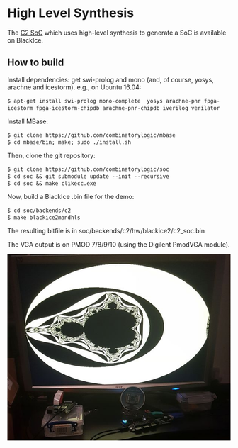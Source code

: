 # High Level Synthesis

The [C2 SoC][] which uses high-level synthesis to generate a SoC is available on BlackIce.

[C2 SoC]:								https://github.com/combinatorylogic/soc

## How to build

Install dependencies: get swi-prolog and mono (and, of course, yosys, arachne and icestorm). e.g., on Ubuntu 16.04:

	$ apt-get install swi-prolog mono-complete  yosys arachne-pnr fpga-icestorm fpga-icestorm-chipdb arachne-pnr-chipdb iverilog verilator

Install MBase:

	$ git clone https://github.com/combinatorylogic/mbase
	$ cd mbase/bin; make; sudo ./install.sh

Then, clone the git repository:

	$ git clone https://github.com/combinatorylogic/soc
	$ cd soc && git submodule update --init --recursive
	$ cd soc && make clikecc.exe

Now, build a BlackIce .bin file for the demo:

	$ cd soc/backends/c2
	$ make blackice2mandhls

The resulting bitfile is in soc/backends/c2/hw/blackice2/c2_soc.bin

The VGA output is on PMOD 7/8/9/10 (using the Digilent PmodVGA module).

![High Level Synthesis](./HighLevelSynthesis.jpg "High Level Synthesis")
